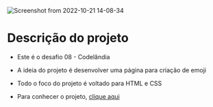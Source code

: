 ![Screenshot from 2022-10-21 14-08-34](https://user-images.githubusercontent.com/81364355/197251033-47ef8a35-9a79-4866-a022-b9abe41fe20c.png)

# Descrição do projeto

- Este é o desafio 08 - Codelândia

- A ideia do projeto é desenvolver uma página para criação de emoji

- Todo o foco do projeto é voltado para HTML e CSS

- Para conhecer o projeto, [clique aqui](https://codepen.io/wilsonsdr/full/WNJVXjR)
